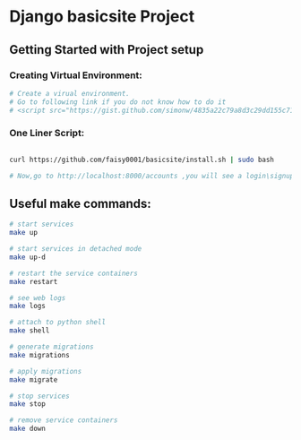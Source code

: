 # Django basicsite Project

## Getting Started with Project setup


### Creating Virtual Environment:
```bash
# Create a virual environment. 
# Go to following link if you do not know how to do it 
# <script src="https://gist.github.com/simonw/4835a22c79a8d3c29dd155c716b19e16.js"></script>
```
### One Liner Script:
```bash

curl https://github.com/faisy0001/basicsite/install.sh | sudo bash

# Now,go to http://localhost:8000/accounts ,you will see a login\signup page.

```

## Useful make commands:
```bash
# start services
make up

# start services in detached mode
make up-d

# restart the service containers
make restart

# see web logs 
make logs

# attach to python shell
make shell

# generate migrations
make migrations

# apply migrations
make migrate

# stop services
make stop

# remove service containers
make down
```
